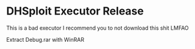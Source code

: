 # DHSploit Executor Release
This is a bad executor I recommend you to not download this shit LMFAO

Extract Debug.rar with WinRAR
